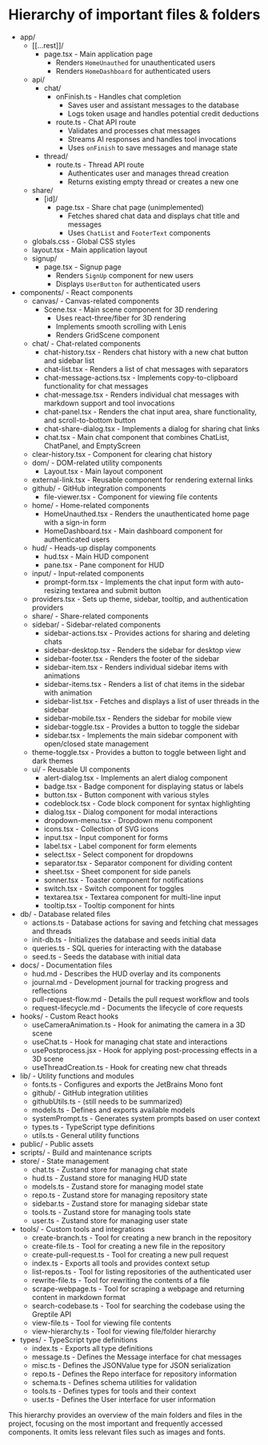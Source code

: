 # Hierarchy of important files & folders

- app/
  - [[...rest]]/
    - page.tsx - Main application page
      - Renders `HomeUnauthed` for unauthenticated users
      - Renders `HomeDashboard` for authenticated users
  - api/
    - chat/
      - onFinish.ts - Handles chat completion
        - Saves user and assistant messages to the database
        - Logs token usage and handles potential credit deductions
      - route.ts - Chat API route
        - Validates and processes chat messages
        - Streams AI responses and handles tool invocations
        - Uses `onFinish` to save messages and manage state
    - thread/
      - route.ts - Thread API route
        - Authenticates user and manages thread creation
        - Returns existing empty thread or creates a new one
  - share/
    - [id]/
      - page.tsx - Share chat page (unimplemented)
        - Fetches shared chat data and displays chat title and messages
        - Uses `ChatList` and `FooterText` components
  - globals.css - Global CSS styles
  - layout.tsx - Main application layout
  - signup/
    - page.tsx - Signup page
      - Renders `SignUp` component for new users
      - Displays `UserButton` for authenticated users
- components/ - React components
  - canvas/ - Canvas-related components
    - Scene.tsx - Main scene component for 3D rendering
      - Uses react-three/fiber for 3D rendering
      - Implements smooth scrolling with Lenis
      - Renders GridScene component
  - chat/ - Chat-related components
    - chat-history.tsx - Renders chat history with a new chat button and sidebar list
    - chat-list.tsx - Renders a list of chat messages with separators
    - chat-message-actions.tsx - Implements copy-to-clipboard functionality for chat messages
    - chat-message.tsx - Renders individual chat messages with markdown support and tool invocations
    - chat-panel.tsx - Renders the chat input area, share functionality, and scroll-to-bottom button
    - chat-share-dialog.tsx - Implements a dialog for sharing chat links
    - chat.tsx - Main chat component that combines ChatList, ChatPanel, and EmptyScreen
  - clear-history.tsx - Component for clearing chat history
  - dom/ - DOM-related utility components
    - Layout.tsx - Main layout component
  - external-link.tsx - Reusable component for rendering external links
  - github/ - GitHub integration components
    - file-viewer.tsx - Component for viewing file contents
  - home/ - Home-related components
    - HomeUnauthed.tsx - Renders the unauthenticated home page with a sign-in form
    - HomeDashboard.tsx - Main dashboard component for authenticated users
  - hud/ - Heads-up display components
    - hud.tsx - Main HUD component
    - pane.tsx - Pane component for HUD
  - input/ - Input-related components
    - prompt-form.tsx - Implements the chat input form with auto-resizing textarea and submit button
  - providers.tsx - Sets up theme, sidebar, tooltip, and authentication providers
  - share/ - Share-related components
  - sidebar/ - Sidebar-related components
    - sidebar-actions.tsx - Provides actions for sharing and deleting chats
    - sidebar-desktop.tsx - Renders the sidebar for desktop view
    - sidebar-footer.tsx - Renders the footer of the sidebar
    - sidebar-item.tsx - Renders individual sidebar items with animations
    - sidebar-items.tsx - Renders a list of chat items in the sidebar with animation
    - sidebar-list.tsx - Fetches and displays a list of user threads in the sidebar
    - sidebar-mobile.tsx - Renders the sidebar for mobile view
    - sidebar-toggle.tsx - Provides a button to toggle the sidebar
    - sidebar.tsx - Implements the main sidebar component with open/closed state management
  - theme-toggle.tsx - Provides a button to toggle between light and dark themes
  - ui/ - Reusable UI components
    - alert-dialog.tsx - Implements an alert dialog component
    - badge.tsx - Badge component for displaying status or labels
    - button.tsx - Button component with various styles
    - codeblock.tsx - Code block component for syntax highlighting
    - dialog.tsx - Dialog component for modal interactions
    - dropdown-menu.tsx - Dropdown menu component
    - icons.tsx - Collection of SVG icons
    - input.tsx - Input component for forms
    - label.tsx - Label component for form elements
    - select.tsx - Select component for dropdowns
    - separator.tsx - Separator component for dividing content
    - sheet.tsx - Sheet component for side panels
    - sonner.tsx - Toaster component for notifications
    - switch.tsx - Switch component for toggles
    - textarea.tsx - Textarea component for multi-line input
    - tooltip.tsx - Tooltip component for hints
- db/ - Database related files
  - actions.ts - Database actions for saving and fetching chat messages and threads
  - init-db.ts - Initializes the database and seeds initial data
  - queries.ts - SQL queries for interacting with the database
  - seed.ts - Seeds the database with initial data
- docs/ - Documentation files
  - hud.md - Describes the HUD overlay and its components
  - journal.md - Development journal for tracking progress and reflections
  - pull-request-flow.md - Details the pull request workflow and tools
  - request-lifecycle.md - Documents the lifecycle of core requests
- hooks/ - Custom React hooks
  - useCameraAnimation.ts - Hook for animating the camera in a 3D scene
  - useChat.ts - Hook for managing chat state and interactions
  - usePostprocess.jsx - Hook for applying post-processing effects in a 3D scene
  - useThreadCreation.ts - Hook for creating new chat threads
- lib/ - Utility functions and modules
  - fonts.ts - Configures and exports the JetBrains Mono font
  - github/ - GitHub integration utilities
  - githubUtils.ts - (still needs to be summarized)
  - models.ts - Defines and exports available models
  - systemPrompt.ts - Generates system prompts based on user context
  - types.ts - TypeScript type definitions
  - utils.ts - General utility functions
- public/ - Public assets
- scripts/ - Build and maintenance scripts
- store/ - State management
  - chat.ts - Zustand store for managing chat state
  - hud.ts - Zustand store for managing HUD state
  - models.ts - Zustand store for managing model state
  - repo.ts - Zustand store for managing repository state
  - sidebar.ts - Zustand store for managing sidebar state
  - tools.ts - Zustand store for managing tools state
  - user.ts - Zustand store for managing user state
- tools/ - Custom tools and integrations
  - create-branch.ts - Tool for creating a new branch in the repository
  - create-file.ts - Tool for creating a new file in the repository
  - create-pull-request.ts - Tool for creating a new pull request
  - index.ts - Exports all tools and provides context setup
  - list-repos.ts - Tool for listing repositories of the authenticated user
  - rewrite-file.ts - Tool for rewriting the contents of a file
  - scrape-webpage.ts - Tool for scraping a webpage and returning content in markdown format
  - search-codebase.ts - Tool for searching the codebase using the Greptile API
  - view-file.ts - Tool for viewing file contents
  - view-hierarchy.ts - Tool for viewing file/folder hierarchy
- types/ - TypeScript type definitions
  - index.ts - Exports all type definitions
  - message.ts - Defines the Message interface for chat messages
  - misc.ts - Defines the JSONValue type for JSON serialization
  - repo.ts - Defines the Repo interface for repository information
  - schema.ts - Defines schema utilities for validation
  - tools.ts - Defines types for tools and their context
  - user.ts - Defines the User interface for user information

This hierarchy provides an overview of the main folders and files in the project, focusing on the most important and frequently accessed components. It omits less relevant files such as images and fonts.